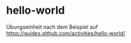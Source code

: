 # hello-world
Übungseinheit nach dem Beispiel auf https://guides.github.com/activities/hello-world/ 
